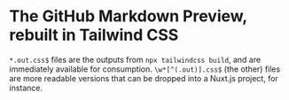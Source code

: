 # The GitHub Markdown Preview, rebuilt in Tailwind CSS

`*.out.css$` files are the outputs from `npx tailwindcss build`, and are immediately available for consumption. `\w*[^(.out)].css$` (the other) files are more readable versions that can be dropped into a Nuxt.js project, for instance.
